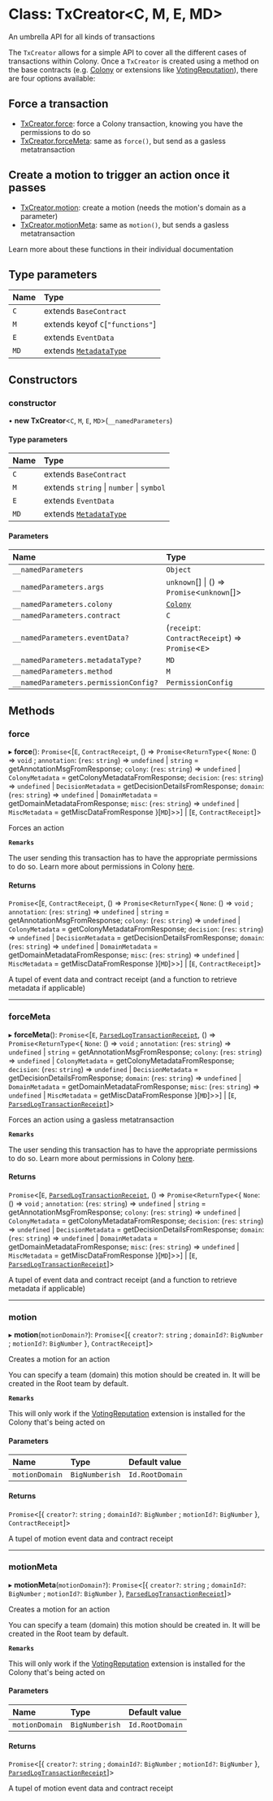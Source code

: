 # Class: TxCreator<C, M, E, MD\>

An umbrella API for all kinds of transactions

The `TxCreator` allows for a simple API to cover all the different cases of transactions within Colony. Once a `TxCreator` is created using a method on the base contracts (e.g. [Colony](Colony.md) or extensions like [VotingReputation](VotingReputation.md)), there are four options available:

## Force a transaction

- [TxCreator.force](TxCreator.md#force): force a Colony transaction, knowing you have the permissions to do so
- [TxCreator.forceMeta](TxCreator.md#forcemeta): same as `force()`, but send as a gasless metatransaction

## Create a motion to trigger an action once it passes

- [TxCreator.motion](TxCreator.md#motion): create a motion (needs the motion's domain as a parameter)
- [TxCreator.motionMeta](TxCreator.md#motionmeta): same as `motion()`, but sends a gasless metatransaction

Learn more about these functions in their individual documentation

## Type parameters

| Name | Type |
| :------ | :------ |
| `C` | extends `BaseContract` |
| `M` | extends keyof `C`[``"functions"``] |
| `E` | extends `EventData` |
| `MD` | extends [`MetadataType`](../enums/MetadataType.md) |

## Constructors

### constructor

• **new TxCreator**<`C`, `M`, `E`, `MD`\>(`__namedParameters`)

#### Type parameters

| Name | Type |
| :------ | :------ |
| `C` | extends `BaseContract` |
| `M` | extends `string` \| `number` \| `symbol` |
| `E` | extends `EventData` |
| `MD` | extends [`MetadataType`](../enums/MetadataType.md) |

#### Parameters

| Name | Type |
| :------ | :------ |
| `__namedParameters` | `Object` |
| `__namedParameters.args` | `unknown`[] \| () => `Promise`<`unknown`[]\> |
| `__namedParameters.colony` | [`Colony`](Colony.md) |
| `__namedParameters.contract` | `C` |
| `__namedParameters.eventData?` | (`receipt`: `ContractReceipt`) => `Promise`<`E`\> |
| `__namedParameters.metadataType?` | `MD` |
| `__namedParameters.method` | `M` |
| `__namedParameters.permissionConfig?` | `PermissionConfig` |

## Methods

### force

▸ **force**(): `Promise`<[`E`, `ContractReceipt`, () => `Promise`<`ReturnType`<{ `None`: () => `void` ; `annotation`: (`res`: `string`) => `undefined` \| `string` = getAnnotationMsgFromResponse; `colony`: (`res`: `string`) => `undefined` \| `ColonyMetadata` = getColonyMetadataFromResponse; `decision`: (`res`: `string`) => `undefined` \| `DecisionMetadata` = getDecisionDetailsFromResponse; `domain`: (`res`: `string`) => `undefined` \| `DomainMetadata` = getDomainMetadataFromResponse; `misc`: (`res`: `string`) => `undefined` \| `MiscMetadata` = getMiscDataFromResponse }[`MD`]\>\>] \| [`E`, `ContractReceipt`]\>

Forces an action

**`Remarks`**

The user sending this transaction has to have the appropriate permissions to do so. Learn more about permissions in Colony [here](/develop/dev-learning/permissions).

#### Returns

`Promise`<[`E`, `ContractReceipt`, () => `Promise`<`ReturnType`<{ `None`: () => `void` ; `annotation`: (`res`: `string`) => `undefined` \| `string` = getAnnotationMsgFromResponse; `colony`: (`res`: `string`) => `undefined` \| `ColonyMetadata` = getColonyMetadataFromResponse; `decision`: (`res`: `string`) => `undefined` \| `DecisionMetadata` = getDecisionDetailsFromResponse; `domain`: (`res`: `string`) => `undefined` \| `DomainMetadata` = getDomainMetadataFromResponse; `misc`: (`res`: `string`) => `undefined` \| `MiscMetadata` = getMiscDataFromResponse }[`MD`]\>\>] \| [`E`, `ContractReceipt`]\>

A tupel of event data and contract receipt (and a function to retrieve metadata if applicable)

___

### forceMeta

▸ **forceMeta**(): `Promise`<[`E`, [`ParsedLogTransactionReceipt`](../interfaces/ParsedLogTransactionReceipt.md), () => `Promise`<`ReturnType`<{ `None`: () => `void` ; `annotation`: (`res`: `string`) => `undefined` \| `string` = getAnnotationMsgFromResponse; `colony`: (`res`: `string`) => `undefined` \| `ColonyMetadata` = getColonyMetadataFromResponse; `decision`: (`res`: `string`) => `undefined` \| `DecisionMetadata` = getDecisionDetailsFromResponse; `domain`: (`res`: `string`) => `undefined` \| `DomainMetadata` = getDomainMetadataFromResponse; `misc`: (`res`: `string`) => `undefined` \| `MiscMetadata` = getMiscDataFromResponse }[`MD`]\>\>] \| [`E`, [`ParsedLogTransactionReceipt`](../interfaces/ParsedLogTransactionReceipt.md)]\>

Forces an action using a gasless metatransaction

**`Remarks`**

The user sending this transaction has to have the appropriate permissions to do so. Learn more about permissions in Colony [here](/develop/dev-learning/permissions).

#### Returns

`Promise`<[`E`, [`ParsedLogTransactionReceipt`](../interfaces/ParsedLogTransactionReceipt.md), () => `Promise`<`ReturnType`<{ `None`: () => `void` ; `annotation`: (`res`: `string`) => `undefined` \| `string` = getAnnotationMsgFromResponse; `colony`: (`res`: `string`) => `undefined` \| `ColonyMetadata` = getColonyMetadataFromResponse; `decision`: (`res`: `string`) => `undefined` \| `DecisionMetadata` = getDecisionDetailsFromResponse; `domain`: (`res`: `string`) => `undefined` \| `DomainMetadata` = getDomainMetadataFromResponse; `misc`: (`res`: `string`) => `undefined` \| `MiscMetadata` = getMiscDataFromResponse }[`MD`]\>\>] \| [`E`, [`ParsedLogTransactionReceipt`](../interfaces/ParsedLogTransactionReceipt.md)]\>

A tupel of event data and contract receipt (and a function to retrieve metadata if applicable)

___

### motion

▸ **motion**(`motionDomain?`): `Promise`<[{ `creator?`: `string` ; `domainId?`: `BigNumber` ; `motionId?`: `BigNumber`  }, `ContractReceipt`]\>

Creates a motion for an action

You can specify a team (domain) this motion should be created in. It will be created in the Root team by default.

**`Remarks`**

This will only work if the [VotingReputation](VotingReputation.md) extension is installed for the Colony that's being acted on

#### Parameters

| Name | Type | Default value |
| :------ | :------ | :------ |
| `motionDomain` | `BigNumberish` | `Id.RootDomain` |

#### Returns

`Promise`<[{ `creator?`: `string` ; `domainId?`: `BigNumber` ; `motionId?`: `BigNumber`  }, `ContractReceipt`]\>

A tupel of motion event data and contract receipt

___

### motionMeta

▸ **motionMeta**(`motionDomain?`): `Promise`<[{ `creator?`: `string` ; `domainId?`: `BigNumber` ; `motionId?`: `BigNumber`  }, [`ParsedLogTransactionReceipt`](../interfaces/ParsedLogTransactionReceipt.md)]\>

Creates a motion for an action

You can specify a team (domain) this motion should be created in. It will be created in the Root team by default.

**`Remarks`**

This will only work if the [VotingReputation](VotingReputation.md) extension is installed for the Colony that's being acted on

#### Parameters

| Name | Type | Default value |
| :------ | :------ | :------ |
| `motionDomain` | `BigNumberish` | `Id.RootDomain` |

#### Returns

`Promise`<[{ `creator?`: `string` ; `domainId?`: `BigNumber` ; `motionId?`: `BigNumber`  }, [`ParsedLogTransactionReceipt`](../interfaces/ParsedLogTransactionReceipt.md)]\>

A tupel of motion event data and contract receipt
